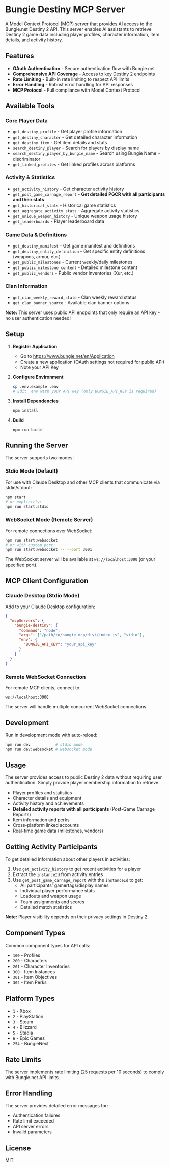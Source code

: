 # Bungie Destiny MCP Server

A Model Context Protocol (MCP) server that provides AI access to the Bungie.net Destiny 2 API. This server enables AI assistants to retrieve Destiny 2 game data including player profiles, character information, item details, and activity history.

## Features

- **OAuth Authentication** - Secure authentication flow with Bungie.net
- **Comprehensive API Coverage** - Access to key Destiny 2 endpoints
- **Rate Limiting** - Built-in rate limiting to respect API limits
- **Error Handling** - Robust error handling for API responses
- **MCP Protocol** - Full compliance with Model Context Protocol

## Available Tools

### Core Player Data
- `get_destiny_profile` - Get player profile information
- `get_destiny_character` - Get detailed character information
- `get_destiny_item` - Get item details and stats
- `search_destiny_player` - Search for players by display name
- `search_destiny_player_by_bungie_name` - Search using Bungie Name + discriminator
- `get_linked_profiles` - Get linked profiles across platforms

### Activity & Statistics
- `get_activity_history` - Get character activity history
- `get_post_game_carnage_report` - **Get detailed PGCR with all participants and their stats**
- `get_historical_stats` - Historical game statistics
- `get_aggregate_activity_stats` - Aggregate activity statistics
- `get_unique_weapon_history` - Unique weapon usage history
- `get_leaderboards` - Player leaderboard data

### Game Data & Definitions
- `get_destiny_manifest` - Get game manifest and definitions
- `get_destiny_entity_definition` - Get specific entity definitions (weapons, armor, etc.)
- `get_public_milestones` - Current weekly/daily milestones
- `get_public_milestone_content` - Detailed milestone content
- `get_public_vendors` - Public vendor inventories (Xur, etc.)

### Clan Information
- `get_clan_weekly_reward_state` - Clan weekly reward status
- `get_clan_banner_source` - Available clan banner options

**Note:** This server uses public API endpoints that only require an API key - no user authentication needed!

## Setup

1. **Register Application**
   - Go to https://www.bungie.net/en/Application
   - Create a new application (OAuth settings not required for public API)
   - Note your API Key

2. **Configure Environment**
   ```bash
   cp .env.example .env
   # Edit .env with your API key (only BUNGIE_API_KEY is required)
   ```

3. **Install Dependencies**
   ```bash
   npm install
   ```

4. **Build**
   ```bash
   npm run build
   ```

## Running the Server

The server supports two modes:

### Stdio Mode (Default)
For use with Claude Desktop and other MCP clients that communicate via stdin/stdout:
```bash
npm start
# or explicitly:
npm run start:stdio
```

### WebSocket Mode (Remote Server)
For remote connections over WebSocket:
```bash
npm run start:websocket
# or with custom port:
npm run start:websocket -- --port 3001
```

The WebSocket server will be available at `ws://localhost:3000` (or your specified port).

## MCP Client Configuration

### Claude Desktop (Stdio Mode)
Add to your Claude Desktop configuration:
```json
{
  "mcpServers": {
    "bungie-destiny": {
      "command": "node",
      "args": ["/path/to/bungie-mcp/dist/index.js", "stdio"],
      "env": {
        "BUNGIE_API_KEY": "your_api_key"
      }
    }
  }
}
```

### Remote WebSocket Connection
For remote MCP clients, connect to:
```
ws://localhost:3000
```

The server will handle multiple concurrent WebSocket connections.

## Development

Run in development mode with auto-reload:
```bash
npm run dev           # stdio mode
npm run dev:websocket # websocket mode
```

## Usage

The server provides access to public Destiny 2 data without requiring user authentication. Simply provide player membership information to retrieve:

- Player profiles and statistics
- Character details and equipment
- Activity history and achievements
- **Detailed activity reports with all participants** (Post-Game Carnage Reports)
- Item information and perks
- Cross-platform linked accounts
- Real-time game data (milestones, vendors)

## Getting Activity Participants

To get detailed information about other players in activities:

1. Use `get_activity_history` to get recent activities for a player
2. Extract the `instanceId` from activity entries
3. Use `get_post_game_carnage_report` with the `instanceId` to get:
   - All participants' gamertags/display names
   - Individual player performance stats
   - Loadouts and weapon usage
   - Team assignments and scores
   - Detailed match statistics

**Note:** Player visibility depends on their privacy settings in Destiny 2.

## Component Types

Common component types for API calls:
- `100` - Profiles
- `200` - Characters
- `201` - Character Inventories
- `300` - Item Instances
- `301` - Item Objectives
- `302` - Item Perks

## Platform Types

- `1` - Xbox
- `2` - PlayStation
- `3` - Steam
- `4` - Blizzard
- `5` - Stadia
- `6` - Epic Games
- `254` - BungieNext

## Rate Limits

The server implements rate limiting (25 requests per 10 seconds) to comply with Bungie.net API limits.

## Error Handling

The server provides detailed error messages for:
- Authentication failures
- Rate limit exceeded
- API server errors
- Invalid parameters

## License

MIT